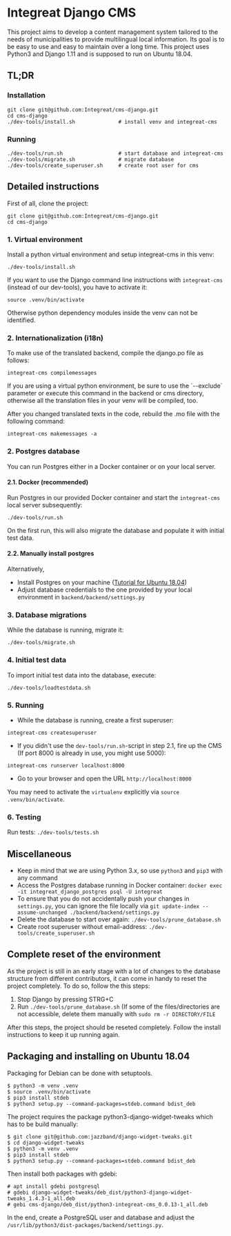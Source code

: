 # Integreat Django CMS
This project aims to develop a content management system tailored to the needs of municipalities to provide multilingual local information. Its goal is to be easy to use and easy to maintain over a long time. This project uses Python3 and Django 1.11 and is supposed to run on Ubuntu 18.04.

## TL;DR
### Installation
````
git clone git@github.com:Integreat/cms-django.git
cd cms-django
./dev-tools/install.sh              # install venv and integreat-cms
````
### Running
````
./dev-tools/run.sh                  # start database and integreat-cms
./dev-tools/migrate.sh              # migrate database
./dev-tools/create_superuser.sh     # create root user for cms
````

## Detailed instructions

First of all, clone the project:
````
git clone git@github.com:Integreat/cms-django.git
cd cms-django
````

### 1. Virtual environment
Install a python virtual environment and setup integreat-cms in this venv:
```
./dev-tools/install.sh
```
If you want to use the Django command line instructions with `integreat-cms` (instead of our dev-tools), you have to activate it:
```
source .venv/bin/activate
```
Otherwise python dependency modules inside the venv can not be identified.


### 2. Internationalization (i18n)
To make use of the translated backend, compile the django.po file as follows:

```
integreat-cms compilemessages
```

If you are using a virtual python environment, be sure to use the ´--exclude´ parameter or execute this command in the backend or cms directory, otherwise all the translation files in your venv will be compiled, too.

After you changed translated texts in the code, rebuild the .mo file with the following command:
```
integreat-cms makemessages -a
```

### 2. Postgres database
You can run Postgres either in a Docker container or on your local server.

####  2.1. Docker (recommended)
Run Postgres in our provided Docker container and start the `integreat-cms` local server subsequently:
```
./dev-tools/run.sh
```
On the first run, this will also migrate the database and populate it with initial test data.

#### 2.2. Manually install postgres
Alternatively,
* Install Postgres on your machine ([Tutorial for Ubuntu 18.04](https://www.digitalocean.com/community/tutorials/how-to-install-and-use-postgresql-on-ubuntu-18-04))
* Adjust database credentials to the one provided by your local environment in `backend/backend/settings.py`

### 3. Database migrations
While the database is running, migrate it:
```
./dev-tools/migrate.sh
```

### 4. Initial test data
To import initial test data into the database, execute:
```
./dev-tools/loadtestdata.sh
```

### 5. Running
* While the database is running, create a first superuser:
```
integreat-cms createsuperuser
```
* If you didn't use the `dev-tools/run.sh`-script in step 2.1,  fire up the CMS (If port 8000 is already in use, you might use 5000):
```
integreat-cms runserver localhost:8000
```

* Go to your browser and open the URL `http://localhost:8000`

You may need to activate the `virtualenv` explicitly via `source .venv/bin/activate`.

### 6. Testing
Run tests: `./dev-tools/tests.sh`

## Miscellaneous
* Keep in mind that we are using Python 3.x, so use `python3` and `pip3` with any command
* Access the Postgres database running in Docker container: `docker exec -it integreat_django_postgres psql -U integreat`
* To ensure that you do not accidentally push your changes in `settings.py`, you can ignore the file locally via `git update-index --assume-unchanged ./backend/backend/settings.py`
* Delete the database to start over again: `./dev-tools/prune_database.sh`
* Create root superuser without email-address: `./dev-tools/create_superuser.sh`

## Complete reset of the environment
As the project is still in an early stage with a lot of changes to the database structure from different contributors, it can come in handy to reset the project completely. To do so, follow the this steps:
1. Stop Django by pressing STRG+C
4. Run `./dev-tools/prune_database.sh` 
(If some of the files/directories are not accessible, delete them manually with `sudo rm -r DIRECTORY/FILE`

After this steps, the project should be reseted completely. Follow the install instructions to keep it up running again.

## Packaging and installing on Ubuntu 18.04
Packaging for Debian can be done with setuptools.
```
$ python3 -m venv .venv
$ source .venv/bin/activate
$ pip3 install stdeb
$ python3 setup.py --command-packages=stdeb.command bdist_deb
```
The project requires the package python3-django-widget-tweaks which has to be build manually:
````
$ git clone git@github.com:jazzband/django-widget-tweaks.git
$ cd django-widget-tweaks
$ python3 -m venv .venv
$ pip3 install stdeb
$ python3 setup.py --command-packages=stdeb.command bdist_deb
````
Then install both packages with gdebi:
````
# apt install gdebi postgresql
# gdebi django-widget-tweaks/deb_dist/python3-django-widget-tweaks_1.4.3-1_all.deb
# gebi cms-django/deb_dist/python3-integreat-cms_0.0.13-1_all.deb
````
In the end, create a PostgreSQL user and database and adjust the `/usr/lib/python3/dist-packages/backend/settings.py`.
